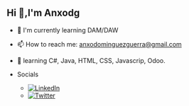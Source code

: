   ## Hi 👋,I'm Anxodg
 - 🌱 I'm currently learning  DAM/DAW
 - 📫 How to reach me: anxodominguezguerra@gmail.com
 - 💬 learning C#, Java, HTML, CSS, Javascrip, Odoo.

 - Socials
   - [![LinkedIn](https://img.icons8.com/ios-filled/20/0A66C2/linkedin.png)](https://www.linkedin.com/in/anxo-domínguez-guerra-a26b0a309)
   - [![Twitter](https://img.icons8.com/ios-filled/20/1DA1F2/twitter.png)](https://x.com/anxo10dg)




   
<!--
**anxodg/anxodg** is a ✨ _special_ ✨ repository because its `README.md` (this file) appears on your GitHub profile.

Here are some ideas to get you started:

 - 🌱 I’m currently learning  DAM/DAW
 - 📫 How to reach me: anxo10dg@gmail.com


